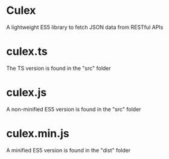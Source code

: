 # Culex
A lightweight ES5 library to fetch JSON data from RESTful APIs

# culex.ts
The TS version is found in the "src" folder

# culex.js
A non-minified ES5 version is found in the "src" folder

# culex.min.js
A minified ES5 version is found in the "dist" folder

